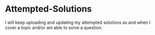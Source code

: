 # Attempted-Solutions
I will keep uploading and updating my attempted solutions as and when I cover a topic and/or am able to solve a question. 
